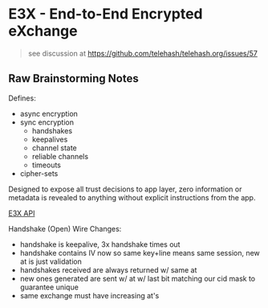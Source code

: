 E3X - End-to-End Encrypted eXchange
===================================

> see discussion at
> https://github.com/telehash/telehash.org/issues/57

## Raw Brainstorming Notes

Defines:

* async encryption
* sync encryption
  * handshakes
  * keepalives
  * channel state
  * reliable channels
  * timeouts
* cipher-sets

Designed to expose all trust decisions to app layer, zero information or metadata is revealed to anything without explicit instructions from the app.

[E3X API](https://github.com/telehash/telehash-c/blob/master/src/e3x.h)


Handshake (Open) Wire Changes:

* handshake is keepalive, 3x handshake times out
* handshake contains IV now so same key+line means same session, new at is just validation
* handshakes received are always returned w/ same at
* new ones generated are sent w/ at w/ last bit matching our cid mask to guarantee unique
* same exchange must have increasing at's


